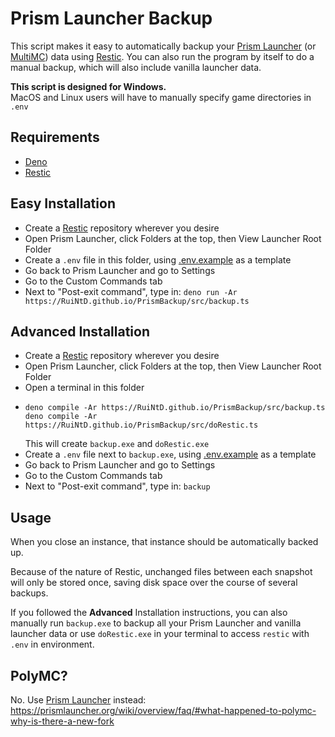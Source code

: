 # Prism Launcher Backup

This script makes it easy to automatically backup your [Prism Launcher] (or [MultiMC]) data using [Restic].
You can also run the program by itself to do a manual backup, which will also include vanilla launcher data.

**This script is designed for Windows.**\
MacOS and Linux users will have to manually specify game directories in `.env`

## Requirements

- [Deno]
- [Restic]

## Easy Installation

- Create a [Restic] repository wherever you desire
- Open Prism Launcher, click Folders at the top, then View Launcher Root Folder
- Create a `.env` file in this folder, using [.env.example] as a template
- Go back to Prism Launcher and go to Settings
- Go to the Custom Commands tab
- Next to "Post-exit command", type in: `deno run -Ar https://RuiNtD.github.io/PrismBackup/src/backup.ts`

## Advanced Installation

- Create a [Restic] repository wherever you desire
- Open Prism Launcher, click Folders at the top, then View Launcher Root Folder
- Open a terminal in this folder
- ```
  deno compile -Ar https://RuiNtD.github.io/PrismBackup/src/backup.ts
  deno compile -Ar https://RuiNtD.github.io/PrismBackup/src/doRestic.ts
  ```
  This will create `backup.exe` and `doRestic.exe`
- Create a `.env` file next to `backup.exe`, using [.env.example] as a template
- Go back to Prism Launcher and go to Settings
- Go to the Custom Commands tab
- Next to "Post-exit command", type in: `backup`

## Usage

When you close an instance, that instance should be automatically backed up.

Because of the nature of Restic, unchanged files between each snapshot will only be stored once,
saving disk space over the course of several backups.

If you followed the **Advanced** Installation instructions,
you can also manually run `backup.exe` to backup all your Prism Launcher and vanilla launcher data
or use `doRestic.exe` in your terminal to access `restic` with `.env` in environment.

## PolyMC?

No. Use [Prism Launcher] instead:\
<https://prismlauncher.org/wiki/overview/faq/#what-happened-to-polymc-why-is-there-a-new-fork>

[prism launcher]: https://prismlauncher.org/
[multimc]: https://multimc.org/
[restic]: https://restic.net/
[deno]: https://deno.land/
[.env.example]: ./.env.example
[excludes.ts]: ./src/excludes.ts
